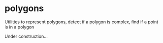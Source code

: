 # polygons
Utilities to represent polygons, detect if a polygon is complex, find if a point is in a polygon

Under construction...
